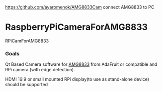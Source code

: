 https://github.com/ayaromenok/AMG8833Cam connect AMG8833 to PC

# RaspberryPiCameraForAMG8833
RPiCamForAMG8833

### Goals
Qt Based Camera software for [AMG8833](https://www.adafruit.com/product/3538) from AdaFruit or compatible and RPi camera (with edge detection). 

HDMI 16:9 or small mounted RPi display(to use as stand-alone device) should be supported
